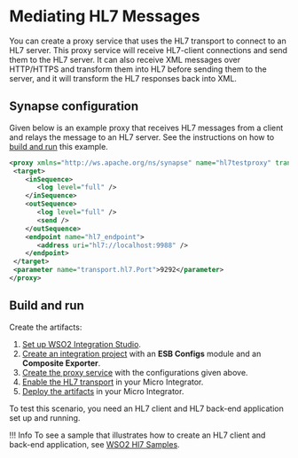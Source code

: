 # Mediating HL7 Messages

You can create a proxy service that uses the HL7 transport to connect to an HL7 server. This proxy service will receive HL7-client connections and send them to the HL7 server. It can also receive XML messages over HTTP/HTTPS and transform them into HL7 before sending them to the server, and it will transform the HL7 responses back into XML.

## Synapse configuration

Given below is an example proxy that receives HL7 messages from a client and relays the message to an HL7 server. See the instructions on how to [build and run](#build-and-run) this example.

```xml
<proxy xmlns="http://ws.apache.org/ns/synapse" name="hl7testproxy" transports="https,http,hl7" statistics="disable" trace="disable" startOnLoad="true">
 <target>
    <inSequence>
       <log level="full" />
    </inSequence>
    <outSequence>
       <log level="full" />
       <send />
    </outSequence>
    <endpoint name="hl7_endpoint">
       <address uri="hl7://localhost:9988" />
    </endpoint>
 </target>
 <parameter name="transport.hl7.Port">9292</parameter>
</proxy>
```

## Build and run

Create the artifacts:

1. [Set up WSO2 Integration Studio](../../../../develop/installing-WSO2-Integration-Studio).
2. [Create an integration project](../../../../develop/create-integration-project) with an <b>ESB Configs</b> module and an <b>Composite Exporter</b>.
3. [Create the proxy service](../../../../develop/creating-artifacts/creating-a-proxy-service) with the configurations given above.
4. [Enable the HL7 transport](../../../../setup/transport_configurations/configuring-transports/#configuring-the-hl7-transport) in your Micro Integrator.
5. [Deploy the artifacts](../../../../develop/deploy-artifacts) in your Micro Integrator.

To test this scenario, you need an HL7 client and HL7 back-end application set up and running. 

!!! Info
    To see a sample that illustrates how to create an HL7 client and back-end 
    application, see [WSO2 Hl7 Samples](https://github.com/wso2/carbon-mediation/tree/v4.7.61/components/business-adaptors/hl7/org.wso2.carbon.business.messaging.hl7.samples/src/main/java/org/wso2/carbon/business/messaging/hl7/samples).